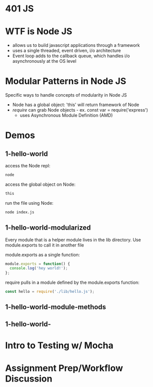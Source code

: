 # 401 JS


# WTF is Node JS
 - allows us to build javascript applications through a framework
 - uses a single threaded, event driven, i/o architecture
 - Event loop adds to the callback queue, which handles i/o asynchronously at the OS level

# Modular Patterns in Node JS
Specific ways to handle concepts of modularity in Node JS
- Node has a global object: 'this' will return framework of Node
- *require* can grab
Node objects - ex. const var = require('express')
  - uses Asynchronous Module Definition (AMD)

# Demos
## 1-hello-world
access the Node repl:
```sh
node
```

access the global object on Node:
```sh
this
```

run the file using Node:
```sh
node index.js
```

## 1-hello-world-modularized
Every module that is a helper module lives in the lib directory. Use module.exports to call it in another file

module.exports as a single function:
```js
module.exports = function() {
  console.log('hey world!');
};
```

require pulls in a module defined by the module.exports function:
```js
const hello = require('./lib/hello.js');
```

## 1-hello-world-module-methods

## 1-hello-world-

# Intro to Testing w/ Mocha


# Assignment Prep/Workflow Discussion
